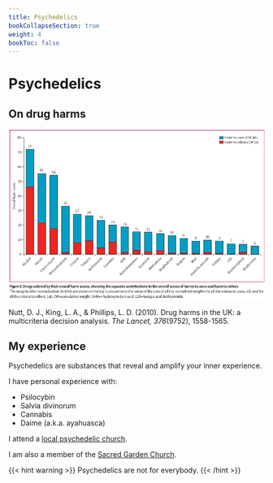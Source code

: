 ```yaml
---
title: Psychedelics
bookCollapseSection: true
weight: 4
bookToc: false
---
```


# Psychedelics

## On drug harms

![Drug harms](nutt-2010-fig2.png)

Nutt, D. J., King, L. A., & Phillips, L. D. (2010). Drug harms in the UK: a multicriteria decision analysis. *The Lancet, 376*(9752), 1558-1565.

## My experience

Psychedelics are substances that reveal and amplify your inner experience.

I have personal experience with:

*   Psilocybin
*   Salvia divinorum
*   Cannabis
*   Daime (a.k.a. ayahuasca)

I attend a [local psychedelic church](https://www.chlq.org/).

I am also a member of the [Sacred Garden Church](https://sacredgarden.life/).

{{< hint warning >}}
Psychedelics are not for everybody.
{{< /hint >}}
